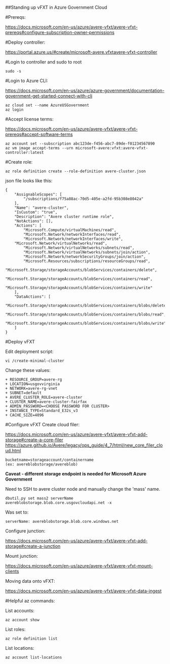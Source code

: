 ##Standing up vFXT in Azure Government Cloud

#Prereqs:

https://docs.microsoft.com/en-us/azure/avere-vfxt/avere-vfxt-prereqs#configure-subscription-owner-permissions

#Deploy controller:

https://portal.azure.us/#create/microsoft-avere.vfxtavere-vfxt-controller

#Login to controller and sudo to root
```
sudo -s
```

#Login to Azure CLI:

https://docs.microsoft.com/en-us/azure/azure-government/documentation-government-get-started-connect-with-cli
```
az cloud set --name AzureUSGovernment
az login
```

#Accept license terms:

https://docs.microsoft.com/en-us/azure/avere-vfxt/avere-vfxt-prereqs#accept-software-terms

```
az account set --subscription abc123de-f456-abc7-89de-f01234567890
az vm image accept-terms --urn microsoft-avere:vfxt:avere-vfxt-controller:latest
```

#Create role:
```
az role definition create --role-definition avere-cluster.json
```
json file looks like this:
```
{
    "AssignableScopes": [
        "/subscriptions/f75a88ac-70d5-405e-a2fd-95b308e8042a"
    ],
    "Name": "avere-cluster",
    "IsCustom": "true",
    "Description": "Avere cluster runtime role",
    "NotActions": [],
    "Actions": [
        "Microsoft.Compute/virtualMachines/read",
        "Microsoft.Network/networkInterfaces/read",
        "Microsoft.Network/networkInterfaces/write",
    "Microsoft.Network/virtualNetworks/read",
        "Microsoft.Network/virtualNetworks/subnets/read",
        "Microsoft.Network/virtualNetworks/subnets/join/action",
        "Microsoft.Network/networkSecurityGroups/join/action",
        "Microsoft.Resources/subscriptions/resourceGroups/read",
        "Microsoft.Storage/storageAccounts/blobServices/containers/delete",
        "Microsoft.Storage/storageAccounts/blobServices/containers/read",
        "Microsoft.Storage/storageAccounts/blobServices/containers/write"
    ],
    "DataActions": [
        "Microsoft.Storage/storageAccounts/blobServices/containers/blobs/delete",
        "Microsoft.Storage/storageAccounts/blobServices/containers/blobs/read",
        "Microsoft.Storage/storageAccounts/blobServices/containers/blobs/write"
    ]
}
```

#Deploy vFXT

Edit deployment script:
```
vi /create-minimal-cluster
```

Change these values:
```
+ RESOURCE_GROUP=avere-rg
+ LOCATION=usgovvirginia
+ NETWORK=avere-rg-vnet
+ SUBNET=default
+ AVERE_CLUSTER_ROLE=avere-cluster
+ CLUSTER_NAME=avere-cluster-fairfax
+ ADMIN_PASSWORD=<CHOOSE PASSWORD FOR CLUSTER>
+ INSTANCE_TYPE=Standard_E32s_v3
+ CACHE_SIZE=4096
```
#Configure vFXT
Create cloud filer:

https://docs.microsoft.com/en-us/azure/avere-vfxt/avere-vfxt-add-storage#create-a-core-filer
https://azure.github.io/Avere/legacy/ops_guide/4_7/html/new_core_filer_cloud.html

```
bucketname=storageaccount/containername
(ex: avereblobstorage/avereblob)
```

**Caveat - different storage endpoint is needed for Microsoft Azure Government**

Need to SSH to avere cluster node and manually change the 'mass' name. 
```
dbutil.py set mass2 serverName avereblobstorage.blob.core.usgovcloudapi.net -x
```

Was set to:
```
serverName: avereblobstorage.blob.core.windows.net
```

Configure junction:

https://docs.microsoft.com/en-us/azure/avere-vfxt/avere-vfxt-add-storage#create-a-junction

Mount junction:

https://docs.microsoft.com/en-us/azure/avere-vfxt/avere-vfxt-mount-clients

Moving data onto vFXT:

https://docs.microsoft.com/en-us/azure/avere-vfxt/avere-vfxt-data-ingest



#Helpful az commands:

List accounts:
```
az account show
```
List roles:
```
az role definition list
```
List locations:
```
az account list-locations
```
